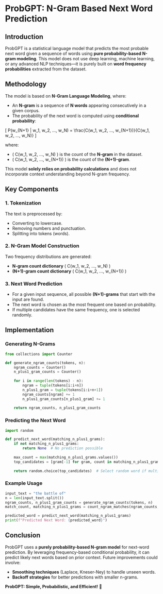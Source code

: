 # ProbGPT: N-Gram Based Next Word Prediction

## Introduction
ProbGPT is a statistical language model that predicts the most probable next word given a sequence of words using **pure probability-based N-gram modeling**. This model does not use deep learning, machine learning, or any advanced NLP techniques—it is purely built on **word frequency probabilities** extracted from the dataset.

## Methodology
The model is based on **N-Gram Language Modeling**, where:
- An **N-gram** is a sequence of **N words** appearing consecutively in a given corpus.
- The probability of the next word is computed using **conditional probability**:

\[
P(w_{N+1} | w_1, w_2, ..., w_N) = \frac{C(w_1, w_2, ..., w_{N+1})}{C(w_1, w_2, ..., w_N)}
\]

where:
- \( C(w_1, w_2, ..., w_N) \) is the count of the **N-gram** in the dataset.
- \( C(w_1, w_2, ..., w_{N+1}) \) is the count of the **(N+1)-gram**.

This model **solely relies on probability calculations** and does not incorporate context understanding beyond N-gram frequency.

## Key Components

### **1. Tokenization**
The text is preprocessed by:
- Converting to lowercase.
- Removing numbers and punctuation.
- Splitting into tokens (words).

### **2. N-Gram Model Construction**
Two frequency distributions are generated:
- **N-gram count dictionary** \( C(w_1, w_2, ..., w_N) \)
- **(N+1)-gram count dictionary** \( C(w_1, w_2, ..., w_{N+1}) \)

### **3. Next Word Prediction**
- For a given input sequence, all possible **(N+1)-grams** that start with the input are found.
- The next word is chosen as the most frequent one based on probability.
- If multiple candidates have the same frequency, one is selected randomly.

## Implementation
### **Generating N-Grams**
```python
from collections import Counter

def generate_ngram_counts(tokens, n):
    ngram_counts = Counter()
    n_plus1_gram_counts = Counter()
    
    for i in range(len(tokens) - n):
        ngram = tuple(tokens[i:i+n])
        n_plus1_gram = tuple(tokens[i:i+n+1])
        ngram_counts[ngram] += 1
        n_plus1_gram_counts[n_plus1_gram] += 1
    
    return ngram_counts, n_plus1_gram_counts
```

### **Predicting the Next Word**
```python
import random

def predict_next_word(matching_n_plus1_grams):
    if not matching_n_plus1_grams:
        return None  # No prediction possible
    
    max_count = max(matching_n_plus1_grams.values())
    top_candidates = [gram[-1] for gram, count in matching_n_plus1_grams.items() if count == max_count]
    
    return random.choice(top_candidates)  # Select random word if multiple have the same max frequency
```

### **Example Usage**
```python
input_text = "the battle of"
n = len(input_text.split())
ngram_counts, n_plus1_gram_counts = generate_ngram_counts(tokens, n)
match_count, matching_n_plus1_grams = count_ngram_matches(ngram_counts, n_plus1_gram_counts, input_text)

predicted_word = predict_next_word(matching_n_plus1_grams)
print(f"Predicted Next Word: {predicted_word}")
```

## Conclusion
ProbGPT uses a **purely probability-based N-gram model** for next-word prediction. By leveraging frequency-based conditional probability, it can predict likely next words based on prior context. Future improvements could involve:
- **Smoothing techniques** (Laplace, Kneser-Ney) to handle unseen words.
- **Backoff strategies** for better predictions with smaller n-grams.

**ProbGPT: Simple, Probabilistic, and Efficient!** 🚀

